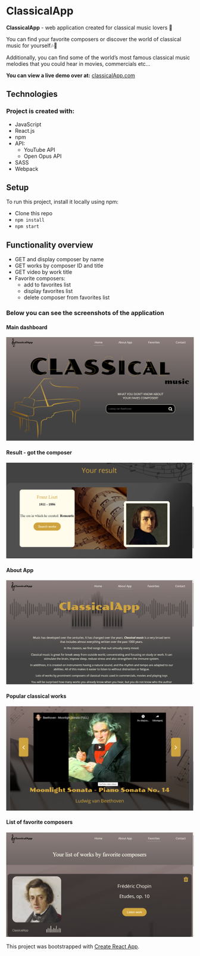 # ClassicalApp

**ClassicalApp** - web application created for classical music lovers 🎼

You can find your favorite composers or discover the world of classical music for yourself🎶🎵

Additionally, you can find some of the world’s most famous classical music melodies that you could hear in movies, commercials etc...

**You can view a live demo over at:** [classicalApp.com](https://ms-classical-app.herokuapp.com/#/)

## Technologies

### Project is created with:
* JavaScript
* React.js
* npm
* API: 
    - YouTube API
    - Open Opus API
* SASS
* Webpack

## Setup

To run this project, install it locally using npm:
- Clone this repo
- `npm install`
- `npm start`

## Functionality overview

* GET and display composer by name
* GET works by composer ID and title 
* GET video by work title
* Favorite composers: 
    - add to favorites list
    - display favorites list
    - delete composer from favorites list



### Below you can see the screenshots of the application

#### Main dashboard
![Main dashboard](/src/images/screen1.png?raw=true "Optional Title")

#### Result - got the composer
![Main](/src/images/screen2.png?raw=true "Optional Title")


#### About App

![about App](/src/images/screen3.png)

#### Popular classical works 

![popular](/src/images/screen5.png)

#### List of favorite composers

![favorites](/src/images/screen4.png)




This project was bootstrapped with [Create React App](https://github.com/facebook/create-react-app).
